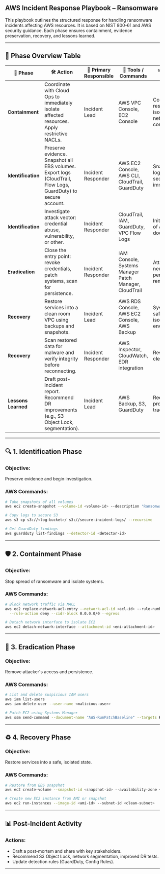 ## AWS Incident Response Playbook – Ransomware

This playbook outlines the structured response for handling ransomware incidents affecting AWS resources. It is based on NIST 800-61 and AWS security guidance. Each phase ensures containment, evidence preservation, recovery, and lessons learned.

---

## 📌 Phase Overview Table

| 🔄 Phase         | 🛠️ Action                                                                                                     | 👤 Primary Responsible | 🧪 Tools / Commands                                       | ✅ Completion Criteria                                                    |
|------------------|-----------------------------------------------------------------------------------------------------------------|--------------------------|--------------------------------------------------------------|----------------------------------------------------------------------------------|
| **Containment**  | Coordinate with Cloud Ops to immediately isolate affected resources. Apply restrictive NACLs.                   | Incident Lead            | AWS VPC Console, EC2 Console                                     | Compromised resources are isolated with no network connectivity.               |
| **Identification** | Preserve evidence. Snapshot all EBS volumes. Export logs (CloudTrail, Flow Logs, GuardDuty) to secure account. | Incident Responder       | AWS EC2 Console, AWS CLI, CloudTrail, GuardDuty                  | Snapshots and logs are stored securely and immutably.                          |
| **Identification** | Investigate attack vector: credential abuse, vulnerability, or other.                                          | Incident Responder       | CloudTrail, IAM, GuardDuty, VPC Flow Logs                        | Initial hypothesis of attack vector documented.                                |
| **Eradication**   | Close the entry point: revoke credentials, patch systems, scan for persistence.                               | Incident Responder       | IAM Console, Systems Manager Patch Manager, CloudTrail          | Attack vector neutralized, no persistence remains.                             |
| **Recovery**      | Restore services into a clean room VPC using backups and snapshots.                                           | Incident Lead            | AWS RDS Console, AWS EC2 Console, AWS Backup                    | Systems restored safely into isolated environment.                             |
| **Recovery**      | Scan restored data for malware and verify integrity before reconnecting.                                      | Incident Responder       | AWS Inspector, CloudWatch, EDR integration                      | Restored data is clean and verified.                                           |
| **Lessons Learned** | Draft post-incident report. Recommend DR improvements (e.g., S3 Object Lock, segmentation).                    | Incident Lead            | AWS Backup, S3, GuardDuty                                       | Recommendations proposed and tracked.                                         |

---

## 🔍 1. Identification Phase

### Objective:
Preserve evidence and begin investigation.

### AWS Commands:
```bash
# Take snapshots of all volumes
aws ec2 create-snapshot --volume-id <volume-id> --description "Ransomware evidence"

# Copy logs to secure S3
aws s3 cp s3://<log-bucket>/ s3://secure-incident-logs/ --recursive

# Get GuardDuty findings
aws guardduty list-findings --detector-id <detector-id>
```

---

## 🛡️ 2. Containment Phase

### Objective:
Stop spread of ransomware and isolate systems.

### AWS Commands:
```bash
# Block network traffic via NACL
aws ec2 replace-network-acl-entry --network-acl-id <acl-id> --rule-number 100 --protocol -1 \
  --rule-action deny --cidr-block 0.0.0.0/0 --egress

# Detach network interface to isolate EC2
aws ec2 detach-network-interface --attachment-id <eni-attachment-id>
```

---

## 🧹 3. Eradication Phase

### Objective:
Remove attacker's access and persistence.

### AWS Commands:
```bash
# List and delete suspicious IAM users
aws iam list-users
aws iam delete-user --user-name <malicious-user>

# Patch EC2 using Systems Manager
aws ssm send-command --document-name "AWS-RunPatchBaseline" --targets Key=instanceIds,Values=<instance-id>
```

---

## ♻️ 4. Recovery Phase

### Objective:
Restore services into a safe, isolated state.

### AWS Commands:
```bash
# Restore from EBS snapshot
aws ec2 create-volume --snapshot-id <snapshot-id> --availability-zone <az>

# Create new EC2 instance from AMI or snapshot
aws ec2 run-instances --image-id <ami-id> --subnet-id <clean-subnet>
```

---

## 📊 Post-Incident Activity

### Actions:
- Draft a post-mortem and share with key stakeholders.
- Recommend S3 Object Lock, network segmentation, improved DR tests.
- Update detection rules (GuardDuty, Config Rules).

---
